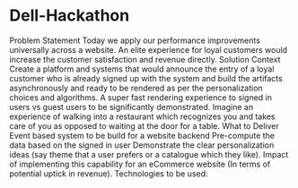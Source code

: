 # Dell-Hackathon
Problem Statement
  Today we apply our performance improvements universally across a website. An elite experience for loyal customers would increase the customer satisfaction and revenue directly. 
Solution Context 
  Create a platform and systems that would announce the entry of a loyal customer who is already signed up with the system and build the artifacts asynchronously and ready to be rendered as per the personalization choices and algorithms. A super fast rendering experience to signed in users vs guest users to be significantly demonstrated. Imagine an experience of walking into a restaurant which recognizes you and takes care of you as opposed to waiting at the door for a table.
What to Deliver
  Event based system to be build for a website backend 
  Pre-compute the data based on the signed in user 
  Demonstrate the clear personalization ideas (say theme that a user prefers or a catalogue which they like). 
  Impact of implementing this capability for an eCommerce website (In terms of potential uptick in revenue).
Technologies to be used:
